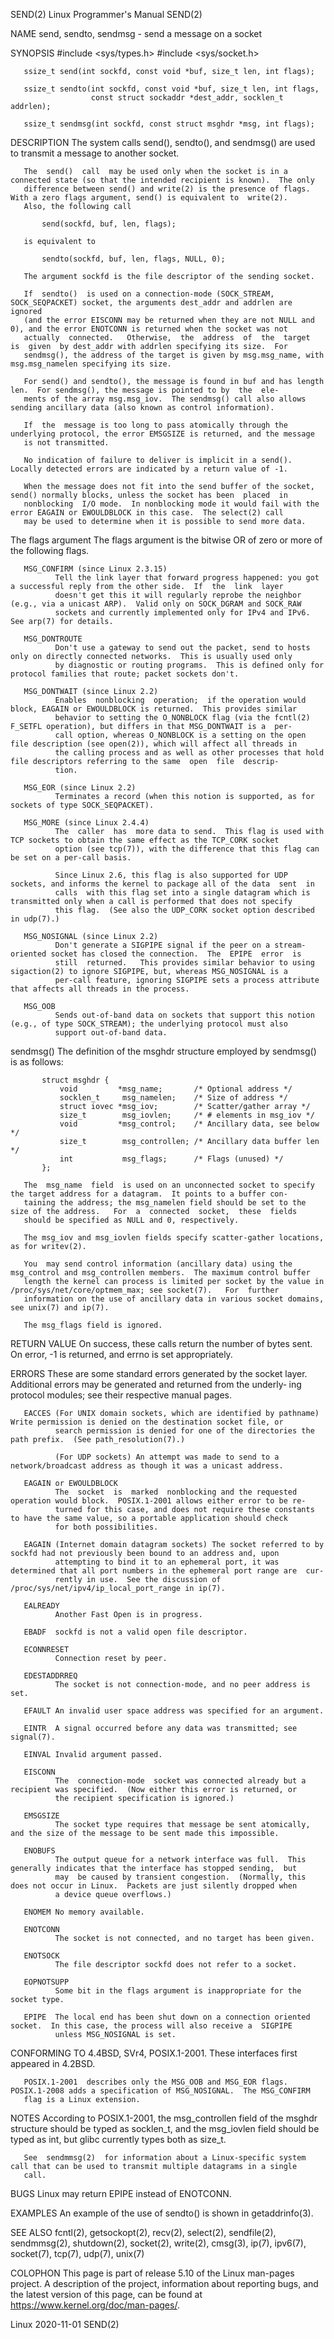 SEND(2)                                                Linux Programmer's Manual                                                SEND(2)

NAME
       send, sendto, sendmsg - send a message on a socket

SYNOPSIS
       #include <sys/types.h>
       #include <sys/socket.h>

       ssize_t send(int sockfd, const void *buf, size_t len, int flags);

       ssize_t sendto(int sockfd, const void *buf, size_t len, int flags,
                      const struct sockaddr *dest_addr, socklen_t addrlen);

       ssize_t sendmsg(int sockfd, const struct msghdr *msg, int flags);

DESCRIPTION
       The system calls send(), sendto(), and sendmsg() are used to transmit a message to another socket.

       The  send()  call  may be used only when the socket is in a connected state (so that the intended recipient is known).  The only
       difference between send() and write(2) is the presence of flags.  With a zero flags argument, send() is equivalent to  write(2).
       Also, the following call

           send(sockfd, buf, len, flags);

       is equivalent to

           sendto(sockfd, buf, len, flags, NULL, 0);

       The argument sockfd is the file descriptor of the sending socket.

       If  sendto()  is used on a connection-mode (SOCK_STREAM, SOCK_SEQPACKET) socket, the arguments dest_addr and addrlen are ignored
       (and the error EISCONN may be returned when they are not NULL and 0), and the error ENOTCONN is returned when the socket was not
       actually  connected.   Otherwise,  the  address  of  the  target  is  given  by dest_addr with addrlen specifying its size.  For
       sendmsg(), the address of the target is given by msg.msg_name, with msg.msg_namelen specifying its size.

       For send() and sendto(), the message is found in buf and has length len.  For sendmsg(), the message is pointed to by  the  ele‐
       ments of the array msg.msg_iov.  The sendmsg() call also allows sending ancillary data (also known as control information).

       If  the  message is too long to pass atomically through the underlying protocol, the error EMSGSIZE is returned, and the message
       is not transmitted.

       No indication of failure to deliver is implicit in a send().  Locally detected errors are indicated by a return value of -1.

       When the message does not fit into the send buffer of the socket, send() normally blocks, unless the socket has been  placed  in
       nonblocking  I/O mode.  In nonblocking mode it would fail with the error EAGAIN or EWOULDBLOCK in this case.  The select(2) call
       may be used to determine when it is possible to send more data.

   The flags argument
       The flags argument is the bitwise OR of zero or more of the following flags.

       MSG_CONFIRM (since Linux 2.3.15)
              Tell the link layer that forward progress happened: you got a successful reply from the other side.  If  the  link  layer
              doesn't get this it will regularly reprobe the neighbor (e.g., via a unicast ARP).  Valid only on SOCK_DGRAM and SOCK_RAW
              sockets and currently implemented only for IPv4 and IPv6.  See arp(7) for details.

       MSG_DONTROUTE
              Don't use a gateway to send out the packet, send to hosts only on directly connected networks.  This is usually used only
              by diagnostic or routing programs.  This is defined only for protocol families that route; packet sockets don't.

       MSG_DONTWAIT (since Linux 2.2)
              Enables  nonblocking  operation;  if the operation would block, EAGAIN or EWOULDBLOCK is returned.  This provides similar
              behavior to setting the O_NONBLOCK flag (via the fcntl(2) F_SETFL operation), but differs in that MSG_DONTWAIT is a  per-
              call option, whereas O_NONBLOCK is a setting on the open file description (see open(2)), which will affect all threads in
              the calling process and as well as other processes that hold file descriptors referring to the same  open  file  descrip‐
              tion.

       MSG_EOR (since Linux 2.2)
              Terminates a record (when this notion is supported, as for sockets of type SOCK_SEQPACKET).

       MSG_MORE (since Linux 2.4.4)
              The  caller  has  more data to send.  This flag is used with TCP sockets to obtain the same effect as the TCP_CORK socket
              option (see tcp(7)), with the difference that this flag can be set on a per-call basis.

              Since Linux 2.6, this flag is also supported for UDP sockets, and informs the kernel to package all of the data  sent  in
              calls  with this flag set into a single datagram which is transmitted only when a call is performed that does not specify
              this flag.  (See also the UDP_CORK socket option described in udp(7).)

       MSG_NOSIGNAL (since Linux 2.2)
              Don't generate a SIGPIPE signal if the peer on a stream-oriented socket has closed the connection.  The  EPIPE  error  is
              still  returned.   This provides similar behavior to using sigaction(2) to ignore SIGPIPE, but, whereas MSG_NOSIGNAL is a
              per-call feature, ignoring SIGPIPE sets a process attribute that affects all threads in the process.

       MSG_OOB
              Sends out-of-band data on sockets that support this notion (e.g., of type SOCK_STREAM); the underlying protocol must also
              support out-of-band data.

   sendmsg()
       The definition of the msghdr structure employed by sendmsg() is as follows:

           struct msghdr {
               void         *msg_name;       /* Optional address */
               socklen_t     msg_namelen;    /* Size of address */
               struct iovec *msg_iov;        /* Scatter/gather array */
               size_t        msg_iovlen;     /* # elements in msg_iov */
               void         *msg_control;    /* Ancillary data, see below */
               size_t        msg_controllen; /* Ancillary data buffer len */
               int           msg_flags;      /* Flags (unused) */
           };

       The  msg_name  field  is used on an unconnected socket to specify the target address for a datagram.  It points to a buffer con‐
       taining the address; the msg_namelen field should be set to the size of the address.   For  a  connected  socket,  these  fields
       should be specified as NULL and 0, respectively.

       The msg_iov and msg_iovlen fields specify scatter-gather locations, as for writev(2).

       You  may send control information (ancillary data) using the msg_control and msg_controllen members.  The maximum control buffer
       length the kernel can process is limited per socket by the value in /proc/sys/net/core/optmem_max; see socket(7).   For  further
       information on the use of ancillary data in various socket domains, see unix(7) and ip(7).

       The msg_flags field is ignored.

RETURN VALUE
       On success, these calls return the number of bytes sent.  On error, -1 is returned, and errno is set appropriately.

ERRORS
       These are some standard errors generated by the socket layer.  Additional errors may be generated and returned from the underly‐
       ing protocol modules; see their respective manual pages.

       EACCES (For UNIX domain sockets, which are identified by pathname) Write permission is denied on the destination socket file, or
              search permission is denied for one of the directories the path prefix.  (See path_resolution(7).)

              (For UDP sockets) An attempt was made to send to a network/broadcast address as though it was a unicast address.

       EAGAIN or EWOULDBLOCK
              The  socket  is  marked  nonblocking and the requested operation would block.  POSIX.1-2001 allows either error to be re‐
              turned for this case, and does not require these constants to have the same value, so a portable application should check
              for both possibilities.

       EAGAIN (Internet domain datagram sockets) The socket referred to by sockfd had not previously been bound to an address and, upon
              attempting to bind it to an ephemeral port, it was determined that all port numbers in the ephemeral port range are  cur‐
              rently in use.  See the discussion of /proc/sys/net/ipv4/ip_local_port_range in ip(7).

       EALREADY
              Another Fast Open is in progress.

       EBADF  sockfd is not a valid open file descriptor.

       ECONNRESET
              Connection reset by peer.

       EDESTADDRREQ
              The socket is not connection-mode, and no peer address is set.

       EFAULT An invalid user space address was specified for an argument.

       EINTR  A signal occurred before any data was transmitted; see signal(7).

       EINVAL Invalid argument passed.

       EISCONN
              The  connection-mode  socket was connected already but a recipient was specified.  (Now either this error is returned, or
              the recipient specification is ignored.)

       EMSGSIZE
              The socket type requires that message be sent atomically, and the size of the message to be sent made this impossible.

       ENOBUFS
              The output queue for a network interface was full.  This generally indicates that the interface has stopped sending,  but
              may  be caused by transient congestion.  (Normally, this does not occur in Linux.  Packets are just silently dropped when
              a device queue overflows.)

       ENOMEM No memory available.

       ENOTCONN
              The socket is not connected, and no target has been given.

       ENOTSOCK
              The file descriptor sockfd does not refer to a socket.

       EOPNOTSUPP
              Some bit in the flags argument is inappropriate for the socket type.

       EPIPE  The local end has been shut down on a connection oriented socket.  In this case, the process will also receive a  SIGPIPE
              unless MSG_NOSIGNAL is set.

CONFORMING TO
       4.4BSD, SVr4, POSIX.1-2001.  These interfaces first appeared in 4.2BSD.

       POSIX.1-2001  describes only the MSG_OOB and MSG_EOR flags.  POSIX.1-2008 adds a specification of MSG_NOSIGNAL.  The MSG_CONFIRM
       flag is a Linux extension.

NOTES
       According to POSIX.1-2001, the msg_controllen field of the msghdr structure should be typed as  socklen_t,  and  the  msg_iovlen
       field should be typed as int, but glibc currently types both as size_t.

       See  sendmmsg(2)  for information about a Linux-specific system call that can be used to transmit multiple datagrams in a single
       call.

BUGS
       Linux may return EPIPE instead of ENOTCONN.

EXAMPLES
       An example of the use of sendto() is shown in getaddrinfo(3).

SEE ALSO
       fcntl(2), getsockopt(2), recv(2),  select(2),  sendfile(2),  sendmmsg(2),  shutdown(2),  socket(2),  write(2),  cmsg(3),  ip(7),
       ipv6(7), socket(7), tcp(7), udp(7), unix(7)

COLOPHON
       This  page  is  part  of release 5.10 of the Linux man-pages project.  A description of the project, information about reporting
       bugs, and the latest version of this page, can be found at https://www.kernel.org/doc/man-pages/.

Linux                                                          2020-11-01                                                       SEND(2)
